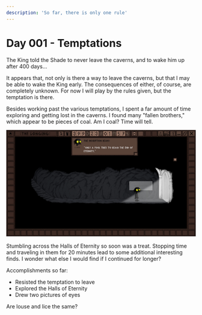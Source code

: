 ```yaml
---
description: 'So far, there is only one rule'
---
```


# Day 001 - Temptations

The King told the Shade to never leave the caverns, and to wake him up after 400 days...

It appears that, not only is there a way to leave the caverns, but that I may be able to wake the King early. The consequences of either, of course, are completely unknown. For now I will play by the rules given, but the temptation is there.

Besides working past the various temptations, I spent a far amount of time exploring and getting lost in the caverns. I found many "fallen brothers," which appear to be pieces of coal. Am I coal? Time will tell.

![I may just be that fool](.gitbook/assets/image%20%282%29.png)

Stumbling across the Halls of Eternity so soon was a treat. Stopping time and traveling in them for 20 minutes lead to some additional interesting finds. I wonder what else I would find if I continued for longer?

Accomplishments so far:

* Resisted the temptation to leave
* Explored the Halls of Eternity
* Drew two pictures of eyes

Are louse and lice the same?

